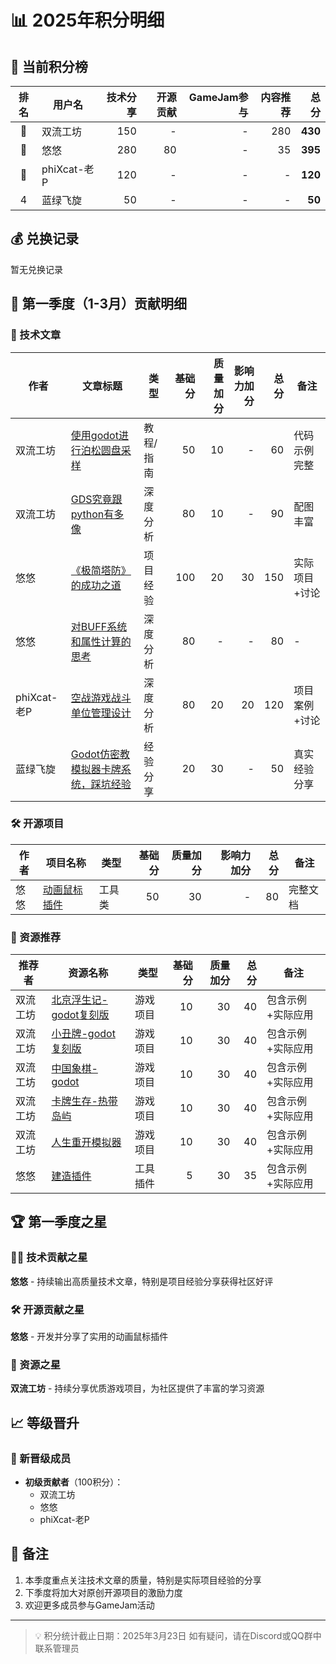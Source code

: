# 📊 2025年积分明细

## 💫 当前积分榜

| 排名 | 用户名 | 技术分享 | 开源贡献 | GameJam参与 | 内容推荐 | **总分** |
|:----:|--------|--------:|----------:|------------:|----------:|----------:|
| 🥇 | 双流工坊 | 150 | - | - | 280 | **430** |
| 🥈 | 悠悠 | 280 | 80 | - | 35 | **395** |
| 🥉 | phiXcat-老P | 120 | - | - | - | **120** |
| 4 | 蓝绿飞旋 | 50 | - | - | - | **50** |

## 💰 兑换记录

暂无兑换记录

## 🌟 第一季度（1-3月）贡献明细

### 📝 技术文章

| 作者 | 文章标题 | 类型 | 基础分 | 质量加分 | 影响力加分 | 总分 | 备注 |
|------|----------|------|--------:|----------:|------------:|------:|------|
| 双流工坊 | [使用godot进行泊松圆盘采样](https://articles.zsxq.com/id_m91uqcn47ifd.html) | 教程/指南 | 50 | 10 | - | 60 | 代码示例完整 |
| 双流工坊 | [GDS究竟跟python有多像](https://articles.zsxq.com/id_8uso4vokbgp8.html) | 深度分析 | 80 | 10 | - | 90 | 配图丰富 |
| 悠悠 | [《极简塔防》的成功之道](https://articles.zsxq.com/id_xzc95tiqdwhf.html) | 项目经验 | 100 | 20 | 30 | 150 | 实际项目+讨论 |
| 悠悠 | [对BUFF系统和属性计算的思考](https://articles.zsxq.com/id_2aerk37n7t2n.html) | 深度分析 | 80 | - | - | 80 | - |
| phiXcat-老P | [空战游戏战斗单位管理设计](https://articles.zsxq.com/id_7k6eqc8792rd.html) | 深度分析 | 80 | 20 | 20 | 120 | 项目案例+讨论 |
| 蓝绿飞旋 | [Godot仿密教模拟器卡牌系统，踩坑经验](https://articles.zsxq.com/id_m9pw9xtk2pvi.html) | 经验分享 | 20 | 30 | - | 50 | 真实经验分享 |

### 🛠️ 开源项目

| 作者 | 项目名称 | 类型 | 基础分 | 质量加分 | 影响力加分 | 总分 | 备注 |
|------|----------|------|--------:|----------:|------------:|------:|------|
| 悠悠 | [动画鼠标插件](https://github.com/youer0219/AnimatedCursor) | 工具类 | 50 | 30 | - | 80 | 完整文档 |

### 🎨 资源推荐

| 推荐者 | 资源名称 | 类型 | 基础分 | 质量加分 | 总分 | 备注 |
|--------|----------|------|--------:|----------:|------:|------|
| 双流工坊 | [北京浮生记-godot复刻版](https://github.com/Nivdc/BeijingFuShengJi-Godot) | 游戏项目 | 10 | 30 | 40 | 包含示例+实际应用 |
| 双流工坊 | [小丑牌-godot复刻版](https://gitee.com/xzcdcln/Balatro) | 游戏项目 | 10 | 30 | 40 | 包含示例+实际应用 |
| 双流工坊 | [中国象棋-godot](https://gitee.com/xzcdcln/chinese-chess) | 游戏项目 | 10 | 30 | 40 | 包含示例+实际应用 |
| 双流工坊 | [卡牌生存-热带岛屿](https://gitee.com/xzcdcln/life-restart) | 游戏项目 | 10 | 30 | 40 | 包含示例+实际应用 |
| 双流工坊 | [人生重开模拟器](https://gitee.com/xzcdcln/life-restart) | 游戏项目 | 10 | 30 | 40 | 包含示例+实际应用 |
| 悠悠 | [建造插件](https://chris-tutorials.itch.io/grid-building-godot) | 工具插件 | 5 | 30 | 35 | 包含示例+实际应用 |

## 🏆 第一季度之星

### 👨‍💻 技术贡献之星

**悠悠** - 持续输出高质量技术文章，特别是项目经验分享获得社区好评

### 🛠️ 开源贡献之星

**悠悠** - 开发并分享了实用的动画鼠标插件

### 🎨 资源之星

**双流工坊** - 持续分享优质游戏项目，为社区提供了丰富的学习资源

## 📈 等级晋升

### 🌟 新晋级成员

- **初级贡献者**（100积分）：
  - 双流工坊
  - 悠悠
  - phiXcat-老P

## 📝 备注

1. 本季度重点关注技术文章的质量，特别是实际项目经验的分享
2. 下季度将加大对原创开源项目的激励力度
3. 欢迎更多成员参与GameJam活动

---

> 💡 积分统计截止日期：2025年3月23日
> 如有疑问，请在Discord或QQ群中联系管理员

